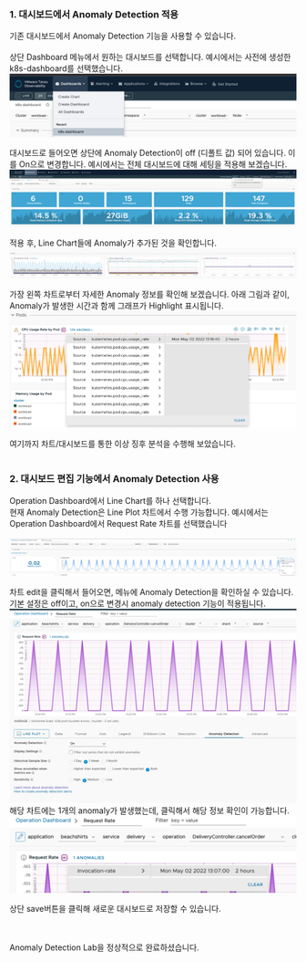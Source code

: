 ### 1. 대시보드에서 Anomaly Detection 적용
기존 대시보드에서 Anomaly Detection 기능을 사용할 수 있습니다. <br/><br/>
상단 Dashboard 메뉴에서 원하는 대시보드를 선택합니다. 예시에서는 사전에 생성한 k8s-dashboard를 선택했습니다. 
![](images/anomaly-04.png)

대시보드로 들어오면 상단에 Anomaly Detection이 off (디폴트 값) 되어 있습니다. 이를 On으로 변경합니다. 예시에서는 전체 대시보드에 대해 세팅을 적용해 보겠습니다.
![](images/anomaly-05.png)

적용 후, Line Chart들에 Anomaly가 추가된 것을 확인합니다. 
![](images/anomaly-06.png)

가장 왼쪽 차트로부터 자세한 Anomaly 정보를 확인해 보겠습니다. 아래 그림과 같이, Anomaly가 발생한 시간과 함께 그래프가 Highlight 표시됩니다. 
![](images/anomaly-07.png)

여기까지 차트/대시보드를 통한 이상 징후 분석을 수행해 보았습니다. <br/><br/>


### 2. 대시보드 편집 기능에서 Anomaly Detection 사용
Operation Dashboard에서 Line Chart를 하나 선택합니다. <br/>
현재 Anomaly Detection은 Line Plot 차트에서 수행 가능합니다. 예시에서는 Operation Dashboard에서 Request Rate 차트를 선택했습니다 <br/><br/>
![](images/anomaly-01.png)

차트 edit을 클릭해서 들어오면, 메뉴에 Anomaly Detection을 확인하실 수 있습니다. 기본 설정은 off이고, on으로 변경시 anomaly detection 기능이 적용됩니다. <br/>
![](images/anomaly-02.png)
해당 차트에는 1개의 anomaly가 발생했는데, 클릭해서 해당 정보 확인이 가능합니다. <br/>
![](images/anomaly-03.png)

상단 save버튼을 클릭해 새로운 대시보드로 저장할 수 있습니다.
<br/><br/><br/>

Anomaly Detection Lab을 정상적으로 완료하셨습니다.